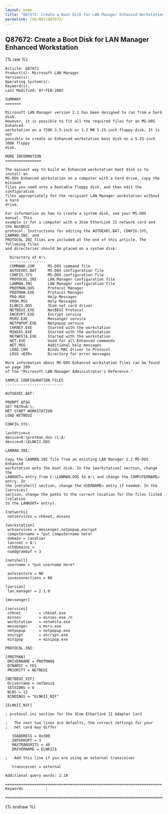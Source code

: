 ```yaml
---
layout: page
title: "Q87672: Create a Boot Disk for LAN Manager Enhanced Workstation"
permalink: /kb/087/Q87672/
---
```


## Q87672: Create a Boot Disk for LAN Manager Enhanced Workstation

{% raw %}

	Article: Q87672
	Product(s): Microsoft LAN Manager
	Version(s): 
	Operating System(s): 
	Keyword(s): 
	Last Modified: 07-FEB-2002
	
	SUMMARY
	=======
	
	Microsoft LAN Manager version 2.1 has been designed to run from a hard disk.
	However, it is possible to fit all the required files for an MS-DOS Enhanced
	workstation on a 720K 3.5-inch or 1.2 MB 5.25-inch floppy disk. It is not
	possible to create an Enhanced workstation boot disk on a 5.25-inch 360K floppy
	disk.
	
	MORE INFORMATION
	================
	
	The easiest way to build an Enhanced workstation boot disk is to install an
	MS-DOS Enhanced workstation on a computer with a hard drive, copy the minimum
	files you need onto a bootable floppy disk, and then edit the configuration
	files appropriately for the recipient LAN Manager workstation without a hard
	drive.
	
	For information on how to create a system disk, see your MS-DOS manual. This
	example is for a computer with a 3Com EtherLink II network card and the NetBEUI
	protocol. Instructions for editing the AUTOEXEC.BAT, CONFIG.SYS, LANMAN.INI, and
	PROTOCOL.INI files are included at the end of this article. The following files
	and directories should be placed on a system disk:
	
	  Directory of A:\ 
	  ----------------
	  COMMAND.COM      MS-DOS command file
	  AUTOEXEC.BAT     MS-DOS configuration file
	  CONFIG.SYS       MS-DOS configuration file
	  PROTOCOL.INI     LAN Manager configuration file
	  LANMAN.INI       LAN Manager configuration file
	  PROTMAN.DOS      Protocol Manager
	  PROTMAN.EXE      Protocol Manager
	  PRO.MSG          Help Messages
	  PROH.MSG         Help Messages
	  ELNKII.DOS       3Com net card driver
	  NETBEUI.EXE      NetBEUI Protocol
	  ENCRYPT.EXE      Encrypt service
	  MSRV.EXE         Messenger service
	  NETPOPUP.EXE     Netpopup service
	  CHKNET.EXE       Started with the workstation
	  MINSES.EXE       Started with the workstation
	  NETWKSTA.EXE     Started with the workstation
	  NET.EXE          Used for all Enhanced commands
	  NET.MSG          Additional help messages
	  LOAD.COM         Binds MAC driver to Protocol
	  LOGS <DIR>       Directory for error messages
	
	More information about MS-DOS Enhanced workstation files can be found on page 209
	of the "Microsoft LAN Manager Administrator's Reference."
	
	SAMPLE CONFIGURATION FILES
	--------------------------
	
	AUTOEXEC.BAT:
	
	PROMPT $P$G
	SET PATH=A:\;
	NET START WORKSTATION
	LOAD NETBEUI
	
	CONFIG.SYS:
	
	lastdrive=z
	device=A:\protman.dos /i:A:
	device=A:\ELNKII.DOS
	
	LANMAN.INI:
	
	Copy the LANMAN.INI file from an existing LAN Manager 2.1 MS-DOS Enhanced
	workstation onto the boot disk. In the [workstation] section, change the
	LANROOT= entry from C:\LANMAN.DOS to A:\ and change the COMPUTERNAME= entry. In
	the [netshell] section, change the USERNAME= entry if needed. In the [services]
	section, change the paths to the correct location for the files listed (relative
	to the LANROOT= entry).
	
	[networks]
	 netservices = chknet, minses
	
	[workstation]
	 wrkservices = messenger,netpopup,encrypt
	 computername = *put computername here*
	 domain = cavalier
	 lanroot = A:\ 
	 othdomains =
	 numdgrambuf = 3
	
	[netshell]
	 username = *put username here*
	
	 autorestore = NO
	 saveconnections = NO
	
	[version]
	 lan_manager = 2.1.0
	
	[messenger]
	
	[services]
	 chknet        = chknet.exe
	 minses        = minses.exe /n
	 workstation   = netwksta.exe
	 messenger     = msrv.exe
	 netpopup      = netpopup.exe
	 encrypt       = encrypt.exe
	 minipop       = minipop.exe
	
	PROTOCOL.INI:
	
	[PROTMAN]
	 DRIVERNAME = PROTMAN$
	 DYNAMIC = YES
	 PRIORITY = NETBEUI
	
	[NETBEUI_XIF]
	 Drivername = netbeui$
	 SESSIONS = 6
	 NCBS = 12
	 BINDINGS = "ELNKII_NIF"
	
	[ELNKII_NIF]
	
	; protocol.ini section for the 3Com Etherlink II Adapter Card
	
	;   The next two lines are defaults, the correct settings for your
	;   net card may differ
	
	   IOADDRESS = 0x300
	   INTERRUPT = 3
	   MAXTRANSMITS = 40
	   DRIVERNAME = ELNKII$
	
	;   Add this line if you are using an external transceiver
	
	   transceiver = external
	
	Additional query words: 2.10
	
	======================================================================
	Keywords          :  
	
	=============================================================================
	

{% endraw %}
